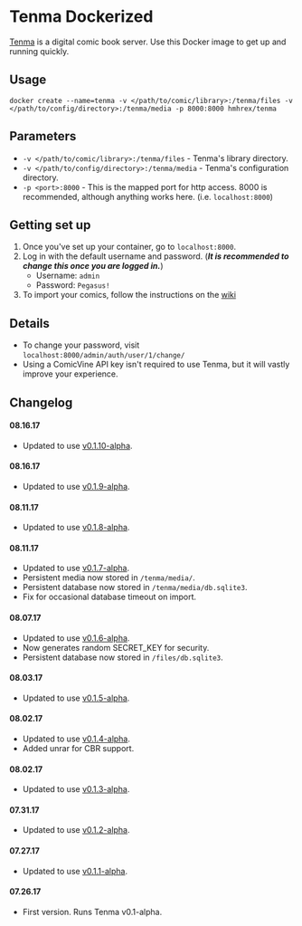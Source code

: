 # Tenma Dockerized

[Tenma](https://github.com/hmhrex/tenma) is a digital comic book server. Use this Docker image to get up and running quickly.

## Usage

`docker create --name=tenma -v </path/to/comic/library>:/tenma/files -v </path/to/config/directory>:/tenma/media -p 8000:8000 hmhrex/tenma`

## Parameters

* `-v </path/to/comic/library>:/tenma/files` - Tenma's library directory.
* `-v </path/to/config/directory>:/tenma/media` - Tenma's configuration directory.
* `-p <port>:8000` - This is the mapped port for http access. 8000 is recommended, although anything works here. (i.e. `localhost:8000`)

## Getting set up

1. Once you've set up your container, go to `localhost:8000`.
2. Log in with the default username and password. (_**It is recommended to change this once you are logged in.**_)
	* Username: `admin`
	* Password: `Pegasus!`
3. To import your comics, follow the instructions on the [wiki](https://github.com/hmhrex/Tenma/wiki/Importing-your-comics)

## Details

* To change your password, visit `localhost:8000/admin/auth/user/1/change/`
* Using a ComicVine API key isn't required to use Tenma, but it will vastly improve your experience.

## Changelog

#### 08.16.17
* Updated to use [v0.1.10-alpha](https://github.com/Tenma-Server/Tenma/releases/tag/v0.1.10-alpha).

#### 08.16.17
* Updated to use [v0.1.9-alpha](https://github.com/Tenma-Server/Tenma/releases/tag/v0.1.9-alpha).

#### 08.11.17
* Updated to use [v0.1.8-alpha](https://github.com/Tenma-Server/Tenma/releases/tag/v0.1.8-alpha).

#### 08.11.17
* Updated to use [v0.1.7-alpha](https://github.com/Tenma-Server/Tenma/releases/tag/v0.1.7-alpha).
* Persistent media now stored in `/tenma/media/`.
* Persistent database now stored in `/tenma/media/db.sqlite3`.
* Fix for occasional database timeout on import.

#### 08.07.17
* Updated to use [v0.1.6-alpha](https://github.com/Tenma-Server/Tenma/releases/tag/v0.1.6-alpha).
* Now generates random SECRET_KEY for security.
* Persistent database now stored in `/files/db.sqlite3`.

#### 08.03.17
* Updated to use [v0.1.5-alpha](https://github.com/Tenma-Server/Tenma/releases/tag/v0.1.5-alpha).

#### 08.02.17
* Updated to use [v0.1.4-alpha](https://github.com/Tenma-Server/Tenma/releases/tag/v0.1.4-alpha).
* Added unrar for CBR support.

#### 08.02.17
* Updated to use [v0.1.3-alpha](https://github.com/Tenma-Server/Tenma/releases/tag/v0.1.3-alpha).

#### 07.31.17
* Updated to use [v0.1.2-alpha](https://github.com/Tenma-Server/Tenma/releases/tag/v0.1.2-alpha).

#### 07.27.17
* Updated to use [v0.1.1-alpha](https://github.com/Tenma-Server/Tenma/releases/tag/v0.1.1-alpha).

#### 07.26.17
* First version. Runs Tenma v0.1-alpha.
